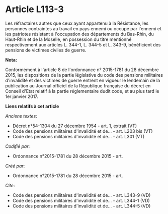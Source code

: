 # Article L113-3

Les réfractaires autres que ceux ayant appartenu à la Résistance, les personnes contraintes au travail en pays ennemi ou
occupé par l'ennemi et les patriotes résistant à l'occupation des départements du Bas-Rhin, du Haut-Rhin et de la Moselle, en
possession du titre mentionné respectivement aux articles L. 344-1, L. 344-5 et L. 343-9, bénéficient des pensions de
victimes civiles de guerre.

**Nota:**

Conformément à l'article 8 de l'ordonnance n° 2015-1781 du 28 décembre 2015, les dispositions de la partie législative du
code des pensions militaires d'invalidité et des victimes de guerre entrent en vigueur le lendemain de la publication au
Journal officiel de la République française du décret en Conseil d'Etat relatif à la partie réglementaire dudit code, et au
plus tard le 1er janvier 2017.

**Liens relatifs à cet article**

_Anciens textes_:

  - Décret n°54-1304 du 27 décembre 1954 - art. 1, extrait (VT)
  - Code des pensions militaires d'invalidité et de... - art. L203 bis (VT)
  - Code des pensions militaires d'invalidité et de... - art. L301 (VT)

_Codifié par_:

  - Ordonnance n°2015-1781 du 28 décembre 2015 - art.

_Créé par_:

  - Ordonnance n°2015-1781 du 28 décembre 2015 - art.

_Cite_:

  - Code des pensions militaires d'invalidité et de... - art. L343-9 (VD)
  - Code des pensions militaires d'invalidité et de... - art. L344-1 (VD)
  - Code des pensions militaires d'invalidité et de... - art. L344-5 (VD)
